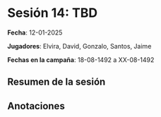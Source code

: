 # Sesión 14: TBD

**Fecha**: 12-01-2025

**Jugadores**: Elvira, David, Gonzalo, Santos, Jaime

**Fechas en la campaña**: 18-08-1492 a XX-08-1492

## Resumen de la sesión

## Anotaciones